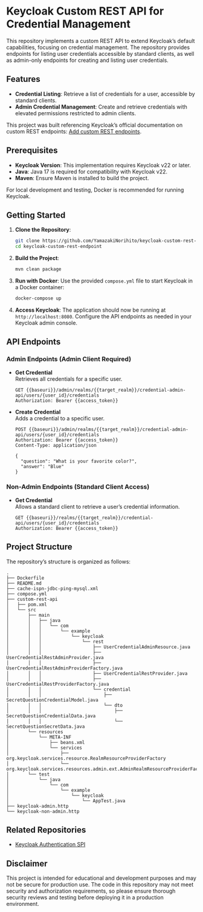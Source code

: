 
# Keycloak Custom REST API for Credential Management

This repository implements a custom REST API to extend Keycloak’s default capabilities, focusing on credential management. The repository provides endpoints for listing user credentials accessible by standard clients, as well as admin-only endpoints for creating and listing user credentials.

## Features

- **Credential Listing**: Retrieve a list of credentials for a user, accessible by standard clients.
- **Admin Credential Management**: Create and retrieve credentials with elevated permissions restricted to admin clients.

This project was built referencing Keycloak’s official documentation on custom REST endpoints: [Add custom REST endpoints](https://www.keycloak.org/docs/latest/server_development/index.html#_extensions_rest).

## Prerequisites

- **Keycloak Version**: This implementation requires Keycloak v22 or later.
- **Java**: Java 17 is required for compatibility with Keycloak v22.
- **Maven**: Ensure Maven is installed to build the project.

For local development and testing, Docker is recommended for running Keycloak.

## Getting Started

1. **Clone the Repository**:

   ```bash
   git clone https://github.com/YamazakiNorihito/keycloak-custom-rest-endpoint.git
   cd keycloak-custom-rest-endpoint
   ```

2. **Build the Project**:

   ```bash
   mvn clean package
   ```

3. **Run with Docker**:
   Use the provided `compose.yml` file to start Keycloak in a Docker container:

   ```bash
   docker-compose up
   ```

4. **Access Keycloak**:
   The application should now be running at `http://localhost:8080`. Configure the API endpoints as needed in your Keycloak admin console.

## API Endpoints

### Admin Endpoints (Admin Client Required)

- **Get Credential**  
  Retrieves all credentials for a specific user.

  ```http
  GET {{baseuri}}/admin/realms/{{target_realm}}/credential-admin-api/users/{user_id}/credentials
  Authorization: Bearer {{access_token}}
  ```

- **Create Credential**  
  Adds a credential to a specific user.

  ```http
  POST {{baseuri}}/admin/realms/{{target_realm}}/credential-admin-api/users/{user_id}/credentials
  Authorization: Bearer {{access_token}}
  Content-Type: application/json
  
  {
    "question": "What is your favorite color?",
    "answer": "Blue"
  }
  ```

### Non-Admin Endpoints (Standard Client Access)

- **Get Credential**  
  Allows a standard client to retrieve a user’s credential information.

  ```http
  GET {{baseuri}}/realms/{{target_realm}}/credential-api/users/{user_id}/credentials
  Authorization: Bearer {{access_token}}
  ```

## Project Structure

The repository’s structure is organized as follows:

```plaintext
.
├── Dockerfile
├── README.md
├── cache-ispn-jdbc-ping-mysql.xml
├── compose.yml
├── custom-rest-api
│   ├── pom.xml
│   └── src
│       ├── main
│       │   ├── java
│       │   │   └── com
│       │   │       └── example
│       │   │           └── keycloak
│       │   │               └── rest
│       │   │                   ├── UserCredentialAdminResource.java
│       │   │                   ├── UserCredentialRestAdminProvider.java
│       │   │                   ├── UserCredentialRestAdminProviderFactory.java
│       │   │                   ├── UserCredentialRestProvider.java
│       │   │                   ├── UserCredentialRestProviderFactory.java
│       │   │                   └── credential
│       │   │                       ├── SecretQuestionCredentialModel.java
│       │   │                       └── dto
│       │   │                           ├── SecretQuestionCredentialData.java
│       │   │                           └── SecretQuestionSecretData.java
│       └── resources
│           └── META-INF
│               ├── beans.xml
│               └── services
│                   ├── org.keycloak.services.resource.RealmResourceProviderFactory
│                   └── org.keycloak.services.resources.admin.ext.AdminRealmResourceProviderFactory
│       └── test
│           └── java
│               └── com
│                   └── example
│                       └── keycloak
│                           └── AppTest.java
├── keycloak-admin.http
└── keycloak-non-admin.http
```

## Related Repositories

- [Keycloak Authentication SPI](https://github.com/YamazakiNorihito/keycloak-authentication-spi)

## Disclaimer

This project is intended for educational and development purposes and may not be secure for production use. The code in this repository may not meet security and authorization requirements, so please ensure thorough security reviews and testing before deploying it in a production environment.

